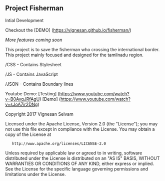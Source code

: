 ## Project Fisherman

Intial Development


Checkout the [DEMO] (https://vignesan.github.io/fisherman/)

*More features coming soon*

This project is to save the fisherman who crossing the international border. This project mainly focused and designed for the tamilnadu region.

/CSS - Contains Stylesheet

/JS - Contains JavaScript

/JSON - Contains Boundary lines


Youtube Demo: 
[Testing] (https://www.youtube.com/watch?v=B0AvqJRfAgU)
[Demo] (https://www.youtube.com/watch?v=sJoA7ir2DNg)


Copyright 2017 Vignesan Selvam

   Licensed under the Apache License, Version 2.0 (the "License");
   you may not use this file except in compliance with the License.
   You may obtain a copy of the License at

       http://www.apache.org/licenses/LICENSE-2.0

   Unless required by applicable law or agreed to in writing, software
   distributed under the License is distributed on an "AS IS" BASIS,
   WITHOUT WARRANTIES OR CONDITIONS OF ANY KIND, either express or implied.
   See the License for the specific language governing permissions and
   limitations under the License.
